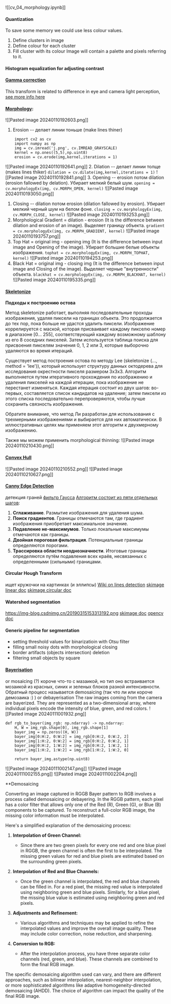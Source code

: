 ![[cv_04_morphology.ipynb]]
#### Quantization
To save some memory we could use less colour values.
1. Define clusters in image
2. Define colour for each cluster
3. Fill cluster with its colour
Image will contain a palette and pixels referring to it.
#### Histogram equalization for adjusting contrast
#### [Gamma correction](https://en.wikipedia.org/wiki/Gamma_correction)
This transform is related to difference in eye and camera light perception, [see more info here](https://www.cambridgeincolour.com/tutorials/gamma-correction.htm)
#### [Morphology](https://docs.opencv.org/3.4/d9/d61/tutorial_py_morphological_ops.html):
![[Pasted image 20240110192603.png]]
 1. Erosion -- делает линии тоньше (make lines thiner)
```
    import cv2 as cv
	import numpy as np
	img = cv.imread('j.png', cv.IMREAD_GRAYSCALE)
	kernel = np.ones((5,5),np.uint8)
	erosion = cv.erode(img,kernel,iterations = 1)
```
![[Pasted image 20240110192641.png]]
 2. Dilation -- делает линии толще (makes lines thiker)
    `dilation = cv.dilate(img,kernel,iterations = 1)`
    ![[Pasted image 20240110192841.png]]
3. Opening -- erosion потом dilation (erosion fallowed by delation). Убирает мелкий белый шум.
	   `opening = cv.morphologyEx(img, cv.MORPH_OPEN, kernel)`
	   ![[Pasted image 20240110193050.png]]
   1. Closing -- dilation потом erosion (dilation fallowed by erosion). Убирает мелкий черный шум на белом фоне.
	`closing = cv.morphologyEx(img, cv.MORPH_CLOSE, kernel)`
      ![[Pasted image 20240110193253.png]]
5.  Morphological Gradient = dilation - erosion (It is the difference between dilation and erosion of an image). Выделяет границу объекта.
	`gradient = cv.morphologyEx(img, cv.MORPH_GRADIENT, kernel)`
	   ![[Pasted image 20240110193757.png]]
6. Top Hat = original img - opening img (It is the difference between input image and Opening of the image). Убирает большие белые объекты изображения.
	`tophat = cv.morphologyEx(img, cv.MORPH_TOPHAT, kernel)`
	![[Pasted image 20240110194253.png]]
7. Black Hat = original img - closing img (It is the difference between input image and Closing of the image). Выделяет черные "внутренности" объекта.
	 `blackhat = cv.morphologyEx(img, cv.MORPH_BLACKHAT, kernel)`
	 ![[Pasted image 20240110195335.png]]

#### [Skeletonize](https://scikit-image.org/docs/stable/auto_examples/edges/plot_skeleton.html)
__Подходы к построению остова__

Метод skeletonize работает, выполняя последовательные проходы изображения, удаляя пиксели на границах объекта. Это продолжается до тех пор, пока больше не удастся удалить пиксели. Изображение коррелируется с маской, которая присваивает каждому пикселю номер в диапазоне [0… 255], соответствующий каждому возможному шаблону из его 8 соседних пикселей. Затем используется таблица поиска для присвоения пикселям значения 0, 1, 2 или 3, которые выборочно удаляются во время итераций. 

Существует метод построения остова по методу Lee (skeletonize (..., method = 'lee')), который использует структуру данных октодерева для исследования окрестности пикселя размером 3x3х3. Алгоритм выполняется путем итеративного прохождения по изображению и удаления пикселей на каждой итерации, пока изображение не перестанет изменяться. Каждая итерация состоит из двух шагов: во-первых, составляется список кандидатов на удаление; затем пиксели из этого списка последовательно перепроверяются, чтобы лучше сохранить связность изображения.

Обратите внимание, что метод Ли разработан для использования с трехмерными изображениями и выбирается для них автоматически. В иллюстративных целях мы применяем этот алгоритм к двухмерному изображению.

Также мы можем применить morphological thinning:
![[Pasted image 20240110210430.png]]

#### [Convex Hull](https://scikit-image.org/docs/stable/auto_examples/edges/plot_convex_hull.html)
![[Pasted image 20240110210552.png]]
![[Pasted image 20240110210627.png]]

#### [Canny Edge Detection](https://docs.opencv.org/4.8.0/da/d22/tutorial_py_canny.html)
детекция граней
 [фильтр Гаусса](https://homepages.inf.ed.ac.uk/rbf/HIPR2/gsmooth.htm)
 [Алгоритм состоит из пяти отдельных шагов](https://habr.com/ru/articles/114589/):
1. **Сглаживание**. Размытие изображения для удаления шума.
2. **Поиск градиентов**. Границы отмечаются там, где градиент изображения приобретает максимальное значение.
3. **Подавление не-максимумов**. Только локальные максимумы отмечаются как границы.
4. **Двойная пороговая фильтрация**. Потенциальные границы определяются порогами.
5. **Трассировка области неоднозначности**. Итоговые границы определяются путём подавления всех краёв, несвязанных с определенными (сильными) границами.

#### Circular Hough Transform
ищет кружочки на картинках (и эллипсы)
[Wiki on lines detection](https://en.wikipedia.org/wiki/Hough_transform)
[skimage linear doc](https://scikit-image.org/docs/stable/auto_examples/edges/plot_line_hough_transform.html)
[skimage circular doc](https://scikit-image.org/docs/stable/auto_examples/edges/plot_circular_elliptical_hough_transform.html)

#### Watershed segmentation
https://img-blog.csdnimg.cn/20190315153313192.png
[skimage doc](https://scikit-image.org/docs/stable/auto_examples/segmentation/plot_watershed.html)
[opencv doc](https://docs.opencv.org/4.8.0/d3/db4/tutorial_py_watershed.html)

#### Generic pipeline for segmentation
- setting threshold values for binarizatioin with Otsu filter
- filling small noisy dots with morphological closing
- border artifacts (objects intersection) deletion
- filtering small objects by square

#### [Bayerisation](https://en.wikipedia.org/wiki/Bayer_filter)
or mosaicing (?) короче что-то с мазаикой, но тип оно встраивается мозаикой из красных, синих и зеленых блоков разной интенсивности.
Обратный процесс называется demosaicing (так что ли или короче демозаика :) ) or debayerisation
The raw images coming from the camera are bayerized. They are represented as a two-dimensional array, where individual pixels encode the intensity of blue, green, and red colors.
![[Pasted image 20240111001932.png]]
```
def rgb_to_bayer(img_rgb: np.ndarray) -> np.ndarray:
    H, W = img_rgb.shape[0], img_rgb.shape[1]
    bayer_img = np.zeros((H, W))
    bayer_img[0:H:2, 0:W:2] = img_rgb[0:H:2, 0:W:2, 2]
    bayer_img[1:H:2, 0:W:2] = img_rgb[0:H:2, 0:W:2, 1]
    bayer_img[0:H:2, 1:W:2] = img_rgb[0:H:2, 1:W:2, 1]
    bayer_img[1:H:2, 1:W:2] = img_rgb[1:H:2, 1:W:2, 0]

    return bayer_img.astype(np.uint8)
```
![[Pasted image 20240111002147.png]]
![[Pasted image 20240111002155.png]]
![[Pasted image 20240111002204.png]]

**Demosaicing

Converting an image captured in RGGB Bayer pattern to RGB involves a process called demosaicing or debayering. In the RGGB pattern, each pixel has a color filter that allows only one of the Red (R), Green (G), or Blue (B) components to be captured. To reconstruct a full-color RGB image, the missing color information must be interpolated.

Here's a simplified explanation of the demosaicing process:

1. **Interpolation of Green Channel:**
    
    - Since there are two green pixels for every one red and one blue pixel in RGGB, the green channel is often the first to be interpolated. The missing green values for red and blue pixels are estimated based on the surrounding green pixels.
2. **Interpolation of Red and Blue Channels:**
    
    - Once the green channel is interpolated, the red and blue channels can be filled in. For a red pixel, the missing red value is interpolated using neighboring green and blue pixels. Similarly, for a blue pixel, the missing blue value is estimated using neighboring green and red pixels.
3. **Adjustments and Refinement:**
    
    - Various algorithms and techniques may be applied to refine the interpolated values and improve the overall image quality. These may include color correction, noise reduction, and sharpening.
4. **Conversion to RGB:**
    
    - After the interpolation process, you have three separate color channels (red, green, and blue). These channels are combined to form the final RGB image.

The specific demosaicing algorithm used can vary, and there are different approaches, such as bilinear interpolation, nearest-neighbor interpolation, or more sophisticated algorithms like adaptive homogeneity-directed demosaicing (AHDD). The choice of algorithm can impact the quality of the final RGB image.